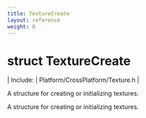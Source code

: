 ```yaml
---
title: TextureCreate
layout: reference
weight: 0
---
```

struct TextureCreate
===

| Include: | Platform/CrossPlatform/Texture.h |

A structure for creating or initializing textures.
  



A structure for creating or initializing textures.
  

